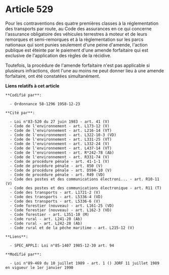 # Article 529

Pour les contraventions des quatre premières classes à la réglementation des transports par route, au Code des assurances en
ce qui concerne l'assurance obligatoire des véhicules terrestres à moteur et de leurs remorques et semi-remorques et à la
règlementation sur les parcs nationaux qui sont punies seulement d'une peine d'amende, l'action publique est éteinte par le
paiement d'une amende forfaitaire qui est exclusive de l'application des règles de la récidive.

Toutefois, la procédure de l'amende forfaitaire n'est pas applicable si plusieurs infractions, dont l'une au moins ne peut
donner lieu à une amende forfaitaire, ont été constatées simultanément.

**Liens relatifs à cet article**

	**Codifié par**:

	  - Ordonnance 58-1296 1958-12-23

	**Cité par**:

	  - Loi n°83-520 du 27 juin 1983 - art. 41 (V)
	  - Code de l'environnement - art. L173-12 (V)
	  - Code de l'environnement - art. L216-14 (VT)
	  - Code de l'environnement - art. L322-10-3 (VD)
	  - Code de l'environnement - art. L331-25 (VT)
	  - Code de l'environnement - art. L332-24 (V)
	  - Code de l'environnement - art. L437-14 (VT)
	  - Code de l'environnement - art. R*242-78 (Ab)
	  - Code de l'environnement - art. R331-74 (V)
	  - Code de procédure pénale - art. 41-1-1 (V)
	  - Code de procédure pénale - art. 850 (V)
	  - Code de procédure pénale - art. D594-10 (V)
	  - Code de procédure pénale - art. R49 (VD)
	  - Code des postes et des communications électroni... - art. R10-11 (V)
	  - Code des postes et des communications électronique - art. R11 (T)
	  - Code des transports - art. L1721-2 (V)
	  - Code des transports - art. L5336-4 (VD)
	  - Code des transports - art. L5336-6 (V)
	  - Code forestier (nouveau) - art. L161-25 (VD)
	  - Code forestier (nouveau) - art. L162-3 (VD)
	  - Code forestier - art. L351-10 (M)
	  - Code rural - art. L241-20 (Ab)
	  - Code rural - art. L242-28 (Ab)
	  - Code rural et de la pêche maritime - art. L215-12 (V)

	**Liens**:

	  - SPEC_APPLI: Loi n°85-1407 1985-12-30 art. 94

	**Modifié par**:

	  - Loi n°89-469 du 10 juillet 1989 - art. 1 () JORF 11 juillet 1989 en vigueur le 1er janvier 1990
